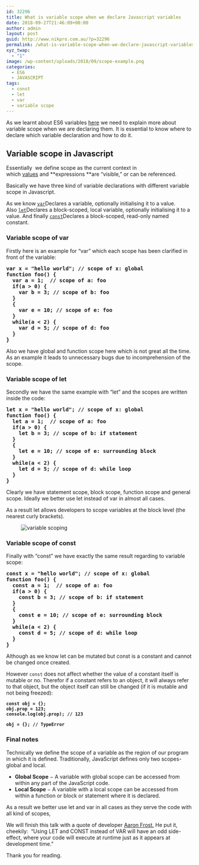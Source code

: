 ```yaml
---
id: 32296
title: What is variable scope when we declare Javascript variables
date: 2018-09-27T21:46:09+00:00
author: admin
layout: post
guid: http://www.nikpro.com.au/?p=32296
permalink: /what-is-variable-scope-when-we-declare-javascript-variables/
xyz_twap:
  - "1"
image: /wp-content/uploads/2018/09/scope-example.png
categories:
  - ES6
  - JAVASCRIPT
tags:
  - const
  - let
  - var
  - variable scope
---
```

As we learnt about ES6 variables [here](http://www.nikpro.com.au/the-differences-between-var-and-let-and-const-in-javascript/) we need to explain more about variable scope when we are declaring them. It is essential to know where to declare which variable declaration and how to do it.

## Variable scope in Javascript

Essentially  we define scope as the current context in which [values](https://developer.mozilla.org/en-US/docs/Glossary/value) and **expressions **are &#8220;visible,&#8221; or can be referenced. 

Basically we have three kind of variable declarations with different variable scope in Javascript.

As we know [`var`](https://developer.mozilla.org/en-US/docs/Web/JavaScript/Reference/Statements/var)Declares a variable, optionally initialising it to a value. Also [`let`](https://developer.mozilla.org/en-US/docs/Web/JavaScript/Reference/Statements/let)Declares a block-scoped, local variable, optionally initialising it to a value. And finally [`const`](https://developer.mozilla.org/en-US/docs/Web/JavaScript/Reference/Statements/const)Declares a block-scoped, read-only named constant.

### Variable scope of var

Firstly here is an example for &#8220;var&#8221; which each scope has been clarified in front of the variable:

<pre class="wp-block-preformatted"><strong>var x = "hello world"; // scope of x: global</strong><br /><strong>function foo() {</strong><br /><strong>  var a = 1;  // scope of a: foo</strong><br /><strong>  if(a > 0) {</strong><br /><strong>    var b = 3; // scope of b: foo</strong><br /><strong>  }</strong><br /><strong>  {</strong><br /><strong>    var e = 10; // scope of e: foo</strong><br /><strong>  }</strong><br /><strong>  while(a &lt; 2) {</strong><br /><strong>    var d = 5; // scope of d: foo</strong><br /><strong>  }</strong><br /><strong>}</strong></pre>

Also we have global and function scope here which is not great all the time. As an example it leads to unnecessary bugs due to incomprehension of the scope.

### Variable scope of let

Secondly we have the same example with &#8220;let&#8221; and the scopes are written inside the code:

<pre class="wp-block-preformatted"><strong>let x = "hello world"; // scope of x: global</strong><br /><strong>function foo() {</strong><br /><strong>  let a = 1;  // scope of a: foo</strong><br /><strong>  if(a > 0) {</strong><br /><strong>    let b = 3; // scope of b: if statement</strong><br /><strong>  }</strong><br /><strong>  {</strong><br /><strong>    let e = 10; // scope of e: surrounding block</strong><br /><strong>  }</strong><br /><strong>  while(a &lt; 2) {</strong><br /><strong>    let d = 5; // scope of d: while loop</strong><br /><strong>  }</strong><br /><strong>}</strong></pre>

Clearly we have statement scope, block scope, function scope and general scope. Ideally we better use let instead of var in almost all cases. 

As a result let allows developers to scope variables at the block level (the nearest curly brackets).<figure class="wp-block-image">

<img src="http://www.nikpro.com.au/wp-content/uploads/2018/09/global-scope.png" alt="variable scoping" class="wp-image-32301" srcset="http://testgatsby.local/wp-content/uploads/2018/09/global-scope.png 544w, http://testgatsby.local/wp-content/uploads/2018/09/global-scope-300x179.png 300w" sizes="(max-width: 544px) 100vw, 544px" /> </figure> 

### Variable scope of const

Finally with &#8220;const&#8221; we have exactly the same result regarding to variable scope:

<pre class="wp-block-preformatted"><strong>const x = "hello world"; // scope of x: global</strong><br /><strong>function foo() {</strong><br /><strong>  const a = 1;  // scope of a: foo</strong><br /><strong>  if(a > 0) {</strong><br /><strong>    const b = 3; // scope of b: if statement</strong><br /><strong>  }</strong><br /><strong>  {</strong><br /><strong>    const e = 10; // scope of e: surrounding block</strong><br /><strong>  }</strong><br /><strong>  while(a &lt; 2) {</strong><br /><strong>    const d = 5; // scope of d: while loop</strong><br /><strong>  }</strong><br /><strong>}</strong></pre>

Although as we know let can be mutated but const is a constant and cannot be changed once created.

However `const` does not affect whether the value of a constant itself is mutable or no. Therefor if a constant refers to an object, it will always refer to that object, but the object itself can still be changed (if it is mutable and not being freezed):

<pre class="wp-block-preformatted"><strong><code>const obj = {};
obj.prop = 123;
console.log(obj.prop); // 123

obj = {}; // TypeError</code></strong></pre>

### Final notes

Technically we define the scope of a variable as the region of our program in which it is defined. Traditionally, JavaScript defines only two scopes-global and local.

  * **Global Scope** − A variable with global scope can be accessed from within any part of the JavaScript code.
  * **Local Scope** − A variable with a local scope can be accessed from within a function or block or statement where it is declared.

As a result we better use let and var in all cases as they serve the code with all kind of scopes,

We will finish this talk with a quote of developer [Aaron Frost.](https://github.com/aaronfrost) He put it, cheekily:  “Using LET and CONST instead of VAR will have an odd side-effect, where your code will execute at runtime just as it appears at development time.”

Thank you for reading.